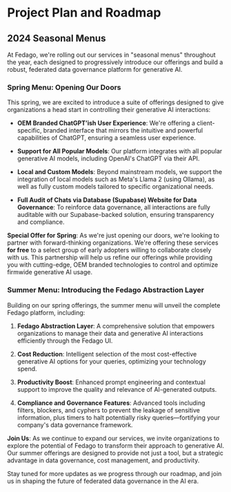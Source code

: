 # Project Plan and Roadmap

## 2024 Seasonal Menus

At Fedago, we're rolling out our services in "seasonal menus" throughout the year, each designed to progressively introduce our offerings and build a robust, federated data governance platform for generative AI.

### Spring Menu: Opening Our Doors

This spring, we are excited to introduce a suite of offerings designed to give organizations a head start in controlling their generative AI interactions:

- **OEM Branded ChatGPT’ish User Experience**: We're offering a client-specific, branded interface that mirrors the intuitive and powerful capabilities of ChatGPT, ensuring a seamless user experience.
  
- **Support for All Popular Models**: Our platform integrates with all popular generative AI models, including OpenAI's ChatGPT via their API.
  
- **Local and Custom Models**: Beyond mainstream models, we support the integration of local models such as Meta's Llama 2 (using Ollama), as well as fully custom models tailored to specific organizational needs.
  
- **Full Audit of Chats via Database (Supabase) Website for Data Governance**: To reinforce data governance, all interactions are fully auditable with our Supabase-backed solution, ensuring transparency and compliance.

**Special Offer for Spring**: As we're just opening our doors, we're looking to partner with forward-thinking organizations. We're offering these services **for free** to a select group of early adopters willing to collaborate closely with us. This partnership will help us refine our offerings while providing you with cutting-edge, OEM branded technologies to control and optimize firmwide generative AI usage.

### Summer Menu: Introducing the Fedago Abstraction Layer

Building on our spring offerings, the summer menu will unveil the complete Fedago platform, including:

1. **Fedago Abstraction Layer**: A comprehensive solution that empowers organizations to manage their data and generative AI interactions efficiently through the Fedago UI.
   
2. **Cost Reduction**: Intelligent selection of the most cost-effective generative AI options for your queries, optimizing your technology spend.
   
3. **Productivity Boost**: Enhanced prompt engineering and contextual support to improve the quality and relevance of AI-generated outputs.
   
4. **Compliance and Governance Features**: Advanced tools including filters, blockers, and cyphers to prevent the leakage of sensitive information, plus timers to halt potentially risky queries—fortifying your company's data governance framework.

**Join Us**: As we continue to expand our services, we invite organizations to explore the potential of Fedago to transform their approach to generative AI. Our summer offerings are designed to provide not just a tool, but a strategic advantage in data governance, cost management, and productivity.

Stay tuned for more updates as we progress through our roadmap, and join us in shaping the future of federated data governance in the AI era.
